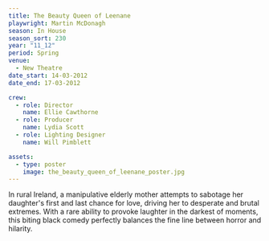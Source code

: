 ```yaml
---
title: The Beauty Queen of Leenane
playwright: Martin McDonagh
season: In House
season_sort: 230
year: "11_12"
period: Spring
venue:
  - New Theatre
date_start: 14-03-2012
date_end: 17-03-2012

crew:
  - role: Director
    name: Ellie Cawthorne
  - role: Producer
    name: Lydia Scott
  - role: Lighting Designer
    name: Will Pimblett

assets:
  - type: poster
    image: the_beauty_queen_of_leenane_poster.jpg
---
```


In rural Ireland, a manipulative elderly mother attempts to sabotage her daughter's first and last chance for love, driving her to desperate and brutal extremes. With a rare ability to provoke laughter in the darkest of moments, this biting black comedy perfectly balances the fine line between horror and hilarity.
